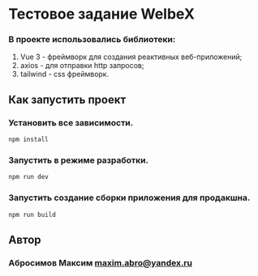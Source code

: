 # Тестовое задание WelbeX

### В проекте использовались библиотеки:
1. Vue 3 - фреймворк для создания реактивных веб-приложений;
2. axios - для отправки http запросов;
3. tailwind - css фреймворк.

## Как запустить проект


### Установить все зависимости.
```sh
npm install
```


### Запустить в режиме разработки.

```sh
npm run dev
```

### Запустить создание сборки приложения для продакшна.

```sh
npm run build
```


## Автор
### Абросимов Максим <maxim.abro@yandex.ru>
